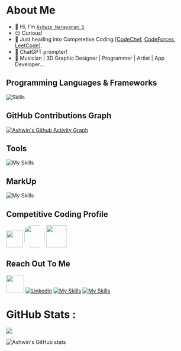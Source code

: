 # About Me

- 👋 Hi, I’m [`Ashwin Narayanan S`](https://www.linkedin.com/in/ashwin-narayanan-s-02a051222/).
- 😌 Curious!
- 👀 Just heading into Competetive Coding [[CodeChef](https://www.codechef.com/users/ashrock_m13), [CodeForces](https://codeforces.com/profile/ashrock_m13), [LeetCode](https://leetcode.com/ashrockzzz2003/)].
- 👀 ChatGPT prompter!
- 🎼 Musician | 3D Graphic Designer | Programmer | Artist | App Developer...

## Programming Languages & Frameworks

![Skills](https://skills.thijs.gg/icons?i=c,cpp,py,java,js,html,css,react,mysql,postgres,flutter,flask,sqlite)


## GitHub Contributions Graph

[![Ashwin's Github Activity Graph](https://github-readme-activity-graph.cyclic.app/graph?username=Ashrockzzz2003&theme=github-dark)](https://github.com/Ashrockzzz2003)

## Tools

![My Skills](https://skills.thijs.gg/icons?i=git,github,androidstudio,arduino,autocad,blender,bootstrap,codepen,firebase,ps,visualstudio,vscode,wordpress,figma)

## MarkUp

![My Skills](https://skills.thijs.gg/icons?i=md,html)

## Competitive Coding Profile

<a href="https://www.hackerrank.com/Ashrock_m13"><img height="45" width="45" src="https://user-images.githubusercontent.com/17762967/42728663-26ebdb04-87dd-11e8-928f-fb01479a2ce1.png"></a>
<a href="https://www.codechef.com/users/ashrock_m13" style="border-radius: 30%; height: 60px; width: 55px;"><img src="https://res.cloudinary.com/crunchbase-production/image/upload/c_lpad,f_auto,q_auto:eco,dpr_1/zruiknbedz8yqafxbazb" style="border-radius: 30%; height: 60px; width: 55px;"></a>
<a href="https://codeforces.com/profile/ashrock_m13"><img src="https://play-lh.googleusercontent.com/zaldniLc2XTBhNlCDR4hcD5bcRYHZ56_lO0yA2Qu-cADShy1_HDWrICSvv0EPTX79WY" style="height: 60px; width: 55px;"></a>

## Reach Out To Me

<a href="mailto:ashrockzzz2003@gmail.com"><img height="48" width="48" src="https://i.ibb.co/vD0fmh5/iconizer-icons8-gmail.png" ></a>
<a href="https://www.linkedin.com/in/ashwin-narayanan-s-02a051222/">![LinkedIn](https://skills.thijs.gg/icons?i=linkedin)</a>
<a href="https://www.instagram.com/ashrock_m13/">![My Skills](https://skills.thijs.gg/icons?i=instagram)</a>
<a href="https://twitter.com/Ashwin66950013">![My Skills](https://skills.thijs.gg/icons?i=twitter)</a>



# GitHub Stats :
![](https://github-readme-streak-stats.herokuapp.com/?user=Ashrockzzz2003&theme=dark&hide_border=false)<br/>

![Ashwin's GitHub stats](https://github-readme-stats.vercel.app/api?username=Ashrockzzz2003&show_icons=true&theme=dark&hide_border=false)
